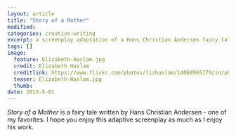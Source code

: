 ```yaml
---
layout: article
title: "Story of a Mother"
modified:
categories: creative-writing
excerpt: a screenplay adaptation of a Hans Christian Andersen fairy tale
tags: []
image:
  feature: Elizabeth-Haslam.jpg
  credit: Elizabeth Haslam
  creditlink: https://www.flickr.com/photos/lizhaslam/14068965179/in/photolist-nre8ca-odWicy-3ay81x-vv8xQ-9H8q8G-rHcbJR-KQTw4-6kXWNF-nf9WMz-yUH1P-4ogA9G-fuquuM-eFL7E3-gfzxDs-KQjx8-ar47ge-oa6Ghh-fimRCH-3U53w-8Fw31Q-9W4Hz2-ohM9JC-rRUYjU-4MmX2c-fzSXv6-Y3E8W-6mXQRJ-bCNHxh-4m49hq-dhUFVC-dVwD8-anFTsj-7ZFBYE-56BNv2-6SB8Gu-hq23HN-8zDN87-pSxUur-7iY4cE-dVeHb-7FtkzP-7ZSbCw-57R2sA-9FAQLz-ndh7zW-4JKJEp-fFLsjK-9FaLMF-f7qnCs-5u9aas
  teaser: Elizabeth-Haslam.jpg
  thumb:
date: 2015-5-01
---
```


*Story of a Mother* is a fairy tale written by Hans Christian Andersen - one of my favorites.  I hope you enjoy this adaptive screenplay as much as I enjoy his work.  
